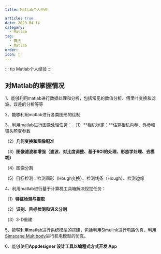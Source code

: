 ```yaml
---
title: Matlab个人经验

article: true
date: 2023-04-14
category:
  - Matlab
tag:
  - 算法
  - Matlab
order: 
icon: 🧑
---
```


::: tip
Matlab个人经验
:::

## 对Matlab的掌握情况
1、能够利用matlab进行数据处理和分析，包括常见的数值分析、傅里叶变换和滤波、误差的分析等等

2、能够利用matlab进行各类图形的绘制

3、利用matlab进行图像处理任务：
（1）**相机标定：**估算相机内参、外参和镜头畸变参数

（2）****几何变换和图像配准****

（3）****图像滤波和增强（滤波、对比度调整、基于ROI的处理、形态学处理、去模糊）****

（4）图像分割

（5）目标检测：检测圆形（Hough变换）、检测线条（Hough）、检测边缘

4、利用matlab进行基于计算机工具箱解决视觉任务：

（1）****特征检测与提取****

（2）****识别、目标检测和语义分割****

（3）3-D重建

5、能够利用matlab进行系统模型的搭建，包括利用Simulink进行电路仿真、利用[Simscape Multibody](https://ww2.mathworks.cn/products/simscape-multibody.html)进行机电模型的仿真。

6、能够使用****Appdesigner 设计工具以编程式方式开发 App****
